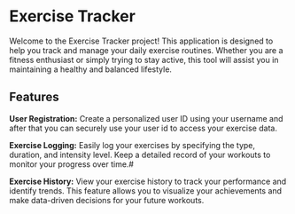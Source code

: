 # Exercise Tracker

Welcome to the Exercise Tracker project! This application is designed to help you track and manage your daily exercise routines. Whether you are a fitness enthusiast or simply trying to stay active, this tool will assist you in maintaining a healthy and balanced lifestyle.

## Features
**User Registration:** Create a personalized user ID using your username and after that you can securely use your user id to access your exercise data.

**Exercise Logging:** Easily log your exercises by specifying the type, duration, and intensity level. Keep a detailed record of your workouts to monitor your progress over time.#

**Exercise History:** View your exercise history to track your performance and identify trends. This feature allows you to visualize your achievements and make data-driven decisions for your future workouts.
